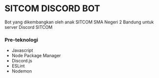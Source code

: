 # SITCOM DISCORD BOT

Bot yang dikembangkan oleh anak SITCOM SMA Negeri 2 Bandung untuk server Discord SITCOM

### Pre-teknologi
- Javascript
- Node Package Manager
- Discord.js
- ESLint
- Nodemon

